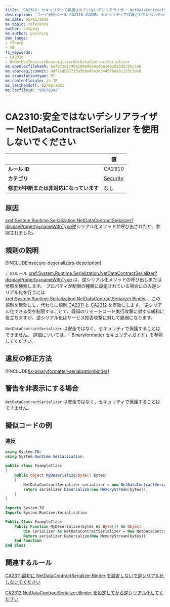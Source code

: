 ```yaml
---
title: 'CA2310: セキュリティで保護されていないデシリアライザー NetDataContractSerializer を使用しない (コード分析)'
description: 'コード分析ルール CA2310 の詳細: セキュリティで保護されていないデシリアライザー NetDataContractSerializer を使用しない'
ms.date: 05/01/2019
ms.topic: reference
author: dotpaul
ms.author: paulming
dev_langs:
- CSharp
- VB
f1_keywords:
- CA2310
- DoNotUseInsecureDeserializerNetDataContractSerializer
ms.openlocfilehash: baf87281798a209ad0a0c4ba1462d1bd2cb5c7ab
ms.sourcegitcommit: ddf7edb67715a5b9a45e3dd44536dabc153c1de0
ms.translationtype: MT
ms.contentlocale: ja-JP
ms.lasthandoff: 02/06/2021
ms.locfileid: "99630242"
---
```

# <a name="ca2310-do-not-use-insecure-deserializer-netdatacontractserializer"></a>CA2310:安全ではないデシリアライザー NetDataContractSerializer を使用しないでください

| | 値 |
|-|-|
| **ルール ID** |CA2310|
| **カテゴリ** |[Security](security-warnings.md)|
| **修正が中断または非対応になっています** |なし|

## <a name="cause"></a>原因

<xref:System.Runtime.Serialization.NetDataContractSerializer?displayProperty=nameWithType>逆シリアル化メソッドが呼び出されたか、参照されました。

## <a name="rule-description"></a>規則の説明

[!INCLUDE[insecure-deserializers-description](~/includes/code-analysis/insecure-deserializers-description.md)]

このルール <xref:System.Runtime.Serialization.NetDataContractSerializer?displayProperty=nameWithType> は、逆シリアル化メソッドの呼び出しまたは参照を検索します。 プロパティが制限の種類に設定されている場合にのみ逆シリアル化を行うには <xref:System.Runtime.Serialization.NetDataContractSerializer.Binder> 、この規則を無効にし、代わりに規則 [CA2311](ca2311.md) と [CA2312](ca2312.md) を有効にします。 逆シリアル化できる型を制限することで、既知のリモートコード実行攻撃に対する緩和に役立ちますが、逆シリアル化はサービス拒否攻撃に対して脆弱になります。

`NetDataContractSerializer` は安全ではなく、セキュリティで保護することはできません。 詳細については、「 [Binaryformatter セキュリティガイド](../../../standard/serialization/binaryformatter-security-guide.md)」を参照してください。

## <a name="how-to-fix-violations"></a>違反の修正方法

[!INCLUDE[fix-binaryformatter-serializationbinder](~/includes/code-analysis/fix-binaryformatter-serializationbinder.md)]

## <a name="when-to-suppress-warnings"></a>警告を非表示にする場合

`NetDataContractSerializer` は安全ではなく、セキュリティで保護することはできません。

## <a name="pseudo-code-examples"></a>擬似コードの例

### <a name="violation"></a>違反

```csharp
using System.IO;
using System.Runtime.Serialization;

public class ExampleClass
{
    public object MyDeserialize(byte[] bytes)
    {
        NetDataContractSerializer serializer = new NetDataContractSerializer();
        return serializer.Deserialize(new MemoryStream(bytes));
    }
}
```

```vb
Imports System.IO
Imports System.Runtime.Serialization

Public Class ExampleClass
    Public Function MyDeserialize(bytes As Byte()) As Object
        Dim serializer As NetDataContractSerializer = New NetDataContractSerializer()
        Return serializer.Deserialize(New MemoryStream(bytes))
    End Function
End Class
```

## <a name="related-rules"></a>関連するルール

[CA2311:最初に NetDataContractSerializer.Binder を設定しないで逆シリアル化しないでください](ca2311.md)

[CA2312:NetDataContractSerializer.Binder を設定してから逆シリアル化してください](ca2312.md)
